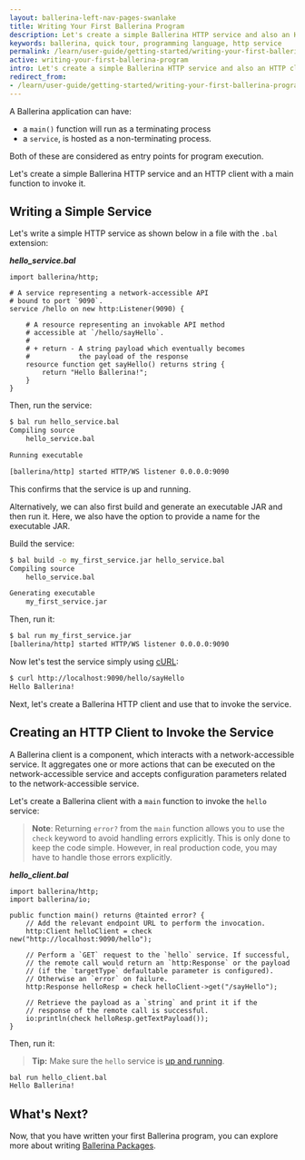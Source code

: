 ```yaml
---
layout: ballerina-left-nav-pages-swanlake
title: Writing Your First Ballerina Program
description: Let's create a simple Ballerina HTTP service and also an HTTP client to invoke it.
keywords: ballerina, quick tour, programming language, http service
permalink: /learn/user-guide/getting-started/writing-your-first-ballerina-program/
active: writing-your-first-ballerina-program
intro: Let's create a simple Ballerina HTTP service and also an HTTP client to invoke it.
redirect_from:
- /learn/user-guide/getting-started/writing-your-first-ballerina-program
---
```


A Ballerina application can have:

* a `main()` function will run as a terminating process 
* a `service`, is hosted as a non-terminating process. 
  
Both of these are considered as entry points for program execution.

Let's create a simple Ballerina HTTP service and an HTTP client with a main function to invoke it.

## Writing a Simple Service

Let's write a simple HTTP service as shown below in a file with the `.bal` extension:

***hello_service.bal***
```bal
import ballerina/http;

# A service representing a network-accessible API
# bound to port `9090`.
service /hello on new http:Listener(9090) {

    # A resource representing an invokable API method
    # accessible at `/hello/sayHello`.
    #
    # + return - A string payload which eventually becomes 
    #            the payload of the response
    resource function get sayHello() returns string {
        return "Hello Ballerina!";
    }
}
```

Then, run the service:
```bash
$ bal run hello_service.bal
Compiling source
	hello_service.bal

Running executable

[ballerina/http] started HTTP/WS listener 0.0.0.0:9090
```
This confirms that the service is up and running. 

Alternatively, we can also first build and generate an executable JAR and then run it. Here, we also have the option to provide a name for the executable JAR.

Build the service:

```bash
$ bal build -o my_first_service.jar hello_service.bal
Compiling source
	hello_service.bal

Generating executable
	my_first_service.jar
```

Then, run it:
```bash
$ bal run my_first_service.jar
[ballerina/http] started HTTP/WS listener 0.0.0.0:9090
```

Now let's test the service simply using [cURL](https://curl.haxx.se/download.html):

```bash
$ curl http://localhost:9090/hello/sayHello
Hello Ballerina!
```

Next, let's create a Ballerina HTTP client and use that to invoke the service.

## Creating an HTTP Client to Invoke the Service

A Ballerina client is a component, which interacts with a network-accessible service. It aggregates one or more actions that can be executed on the network-accessible service and accepts configuration parameters related to the network-accessible service.

Let's create a Ballerina client with a `main` function to invoke the `hello` service:  

> **Note**: Returning `error?` from the `main` function allows you to use the `check` keyword to avoid handling errors explicitly. This is only done to keep the code simple. However, in real production code, you may have to handle those errors explicitly.

***hello_client.bal***
```bal
import ballerina/http;
import ballerina/io;

public function main() returns @tainted error? {
    // Add the relevant endpoint URL to perform the invocation.
    http:Client helloClient = check new("http://localhost:9090/hello");

    // Perform a `GET` request to the `hello` service. If successful, 
    // the remote call would return an `http:Response` or the payload 
    // (if the `targetType` defaultable parameter is configured).
    // Otherwise an `error` on failure.
    http:Response helloResp = check helloClient->get("/sayHello");

    // Retrieve the payload as a `string` and print it if the 
    // response of the remote call is successful.
    io:println(check helloResp.getTextPayload());
}
```

Then, run it:

> **Tip:** Make sure the `hello` service is [up and running](#writing-a-simple-service).

```bash
bal run hello_client.bal
Hello Ballerina!
```

## What's Next?

Now, that you have written your first Ballerina program, you can explore more about writing [Ballerina Packages](/learn/user-guide/ballerina-packages/creating-your-first-ballerina-package/).

<style> #tree-expand-all, #tree-collapse-all, .cTocElements {display:none;} .cGitButtonContainer {padding-left: 40px;} </style>
